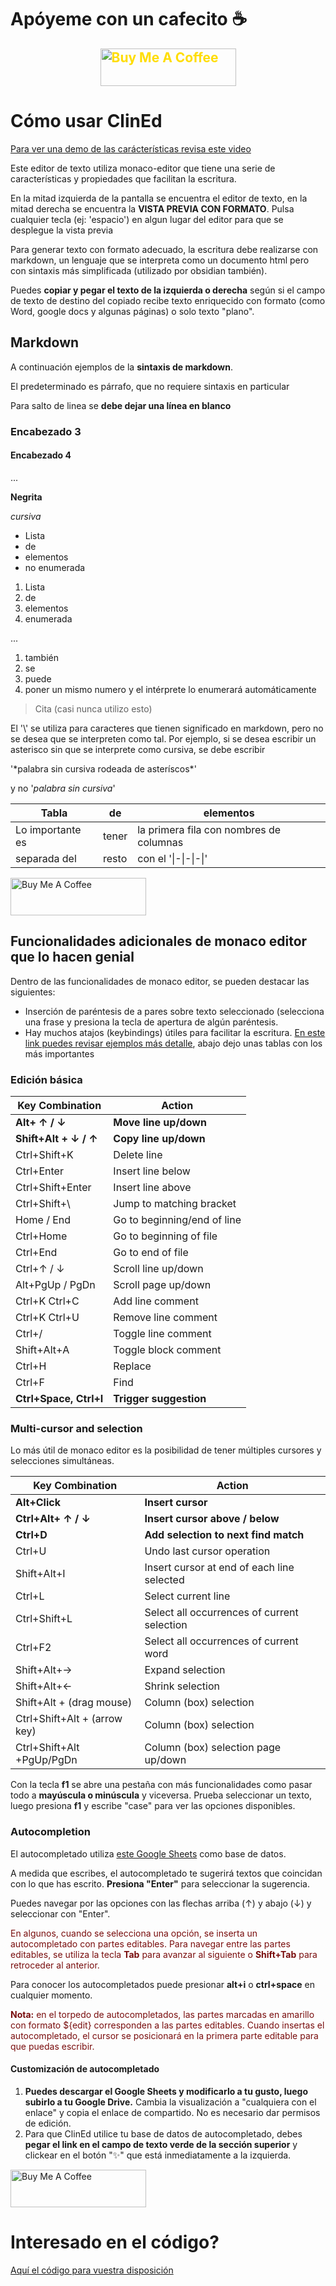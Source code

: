 # Apóyeme con un cafecito ☕

<a href="https://www.buymeacoffee.com/sanmartindx" target="_blank"
style="display: flex; justify-content: center; align-items: center; text-decoration: none; color: #FFDD00; font-weight: bold; font-size: 1.5em; margin-bottom: 1em;"><img src="https://cdn.buymeacoffee.com/buttons/v2/default-yellow.png" alt="Buy Me A Coffee" style="height: 60px !important;width: 217px !important;" ></a>

# Cómo usar ClinEd

[Para ver una demo de las carácterísticas revisa este video](https://youtu.be/bc3fQsSEIjw)

Este editor de texto utiliza monaco-editor que tiene una serie de características y propiedades que facilitan la escritura.

En la mitad izquierda de la pantalla se encuentra el editor de texto, en la mitad derecha se encuentra la **VISTA PREVIA CON FORMATO**. Pulsa cualquier tecla (ej: 'espacio') en algun lugar del editor para que se desplegue la vista previa

Para generar texto con formato adecuado, la escritura debe realizarse con markdown, un lenguaje que se interpreta como un documento html pero con sintaxis más simplificada (utilizado por obsidian también).

Puedes **copiar y pegar el texto de la izquierda o derecha** según si el campo de texto de destino del copiado recibe texto enriquecido con formato (como Word, google docs y algunas páginas) o solo texto "plano". 

## Markdown

A continuación ejemplos de la **sintaxis de markdown**. 

El predeterminado es párrafo, que no requiere sintaxis en particular

Para salto de linea se **debe dejar una línea en blanco**

### Encabezado 3
#### Encabezado 4
...


**Negrita**

*cursiva*

- Lista
- de 
- elementos
- no enumerada

1. Lista
2. de
3. elementos
4. enumerada

...

1. también
1. se 
1. puede 
1. poner un mismo numero y el intérprete lo enumerará automáticamente

> Cita (casi nunca utilizo esto)

El '\\' se utiliza para caracteres que tienen significado en markdown, pero no se desea que se interpreten como tal. Por ejemplo, si se desea escribir un asterisco sin que se interprete como cursiva, se debe escribir 

'\*palabra sin cursiva rodeada de asteríscos\*'

y no '*palabra sin cursiva*'

| Tabla            | de    | elementos                         |
|------------------|-------|----------------------------------------|
| Lo importante es | tener | la primera fila con nombres de columnas|
| separada del     | resto | con el '\|-\|-\|-\|'                    |

<a href="https://www.buymeacoffee.com/sanmartindx" target="_blank"><img src="https://cdn.buymeacoffee.com/buttons/v2/default-blue.png" alt="Buy Me A Coffee" style="height: 60px !important;width: 217px !important;" ></a>


## Funcionalidades adicionales de monaco editor que lo hacen genial

Dentro de las funcionalidades de monaco editor, se pueden destacar las siguientes:
- Inserción de paréntesis de a pares sobre texto seleccionado (selecciona una frase y presiona la tecla de apertura de algún paréntesis.
- Hay muchos atajos (keybindings) útiles para facilitar la escritura. [En este link puedes revisar ejemplos más detalle](https://code.visualstudio.com/docs/editor/codebasics), abajo dejo unas tablas con los más importantes

### Edición básica

| Key Combination       | Action                        |
|-----------------------|-------------------------------|
| **Alt+ ↑ / ↓**        | **Move line up/down**         |
| **Shift+Alt + ↓ / ↑** | **Copy line up/down**         |
| Ctrl+Shift+K          | Delete line                   |
| Ctrl+Enter            | Insert line below             |
| Ctrl+Shift+Enter      | Insert line above             |
| Ctrl+Shift+\\         | Jump to matching bracket      |
| Home / End            | Go to beginning/end of line   |
| Ctrl+Home             | Go to beginning of file       |
| Ctrl+End              | Go to end of file             |
| Ctrl+↑ / ↓            | Scroll line up/down           |
| Alt+PgUp / PgDn       | Scroll page up/down           |
| Ctrl+K Ctrl+C         | Add line comment              |
| Ctrl+K Ctrl+U         | Remove line comment           |
| Ctrl+/                | Toggle line comment           |
| Shift+Alt+A           | Toggle block comment          |
| Ctrl+H                | Replace                       |
| Ctrl+F                | Find                          |
| **Ctrl+Space, Ctrl+I**| **Trigger suggestion**        |

### Multi-cursor and selection

Lo más útil de monaco editor es la posibilidad de tener múltiples cursores y selecciones simultáneas.

| Key Combination             | Action                                  |
|-----------------------------|-----------------------------------------|
| **Alt+Click**               | **Insert cursor**                       |
| **Ctrl+Alt+ ↑ / ↓**         | **Insert cursor above / below**         |
| **Ctrl+D**                  | **Add selection to next find match**    |
| Ctrl+U                      | Undo last cursor operation              |
| Shift+Alt+I                 | Insert cursor at end of each line selected |
| Ctrl+L                      | Select current line                     |
| Ctrl+Shift+L                | Select all occurrences of current selection |
| Ctrl+F2                     | Select all occurrences of current word  |
| Shift+Alt+→                 | Expand selection                        |
| Shift+Alt+←                 | Shrink selection                        |
| Shift+Alt + (drag mouse)    | Column (box) selection                  |
| Ctrl+Shift+Alt + (arrow key)| Column (box) selection                  |
| Ctrl+Shift+Alt +PgUp/PgDn   | Column (box) selection page up/down     |


Con la tecla **f1** se abre una pestaña con más funcionalidades como pasar todo a **mayúscula o minúscula** y viceversa. Prueba seleccionar un texto, luego presiona **f1** y escribe "case" para ver las opciones disponibles.

### Autocompletion

El autocompletado utiliza [este Google Sheets](https://docs.google.com/spreadsheets/d/1AjQ6IRZ9fdw13qizrCzGtR3QFeZb6nq2KYms-wJ8Puc/edit?gid=0#gid=0) como base de datos.

A medida que escribes, el autocompletado te sugerirá textos que coincidan con lo que has escrito. **Presiona "Enter"** para seleccionar la sugerencia. 

Puedes navegar por las opciones con las flechas arriba (↑) y abajo (↓) y seleccionar con "Enter".

<span style="color: #790D0D;">En algunos, cuando se selecciona una opción, se inserta un autocompletado con partes editables. Para navegar entre las partes editables, se utiliza la tecla **Tab** para avanzar al siguiente o **Shift+Tab** para retroceder al anterior.</span>

Para conocer los autocompletados puede presionar **alt+i** o **ctrl+space** en cualquier momento.

<span style="color: #790D0D;">**Nota:** en el torpedo de autocompletados, las partes marcadas en amarillo con formato ${edit} corresponden a las partes editables. Cuando insertas el autocompletado, el cursor se posicionará en la primera parte editable para que puedas escribir. </span>

#### Customización de autocompletado

1. **Puedes descargar el Google Sheets y modificarlo a tu gusto, luego subirlo a tu Google Drive.** Cambia la visualización a "cualquiera con el enlace" y copia el enlace de compartido. No es necesario dar permisos de edición.
2. Para que ClinEd utilice tu base de datos de autocompletado, debes **pegar el link en el campo de texto verde de la sección superior** y clickear en el botón "✨" que está inmediatamente a la izquierda.


<a href="https://www.buymeacoffee.com/sanmartindx" target="_blank"><img src="https://cdn.buymeacoffee.com/buttons/v2/default-blue.png" alt="Buy Me A Coffee" style="height: 60px !important;width: 217px !important;" ></a>

# Interesado en el código? 

[Aquí el código para vuestra disposición](https://github.com/dsm122n/clined)
